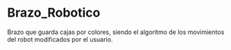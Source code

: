 # Brazo_Robotico
Brazo que guarda cajas por colores, siendo el algoritmo de los movimientos del robot modificados por el usuario.
